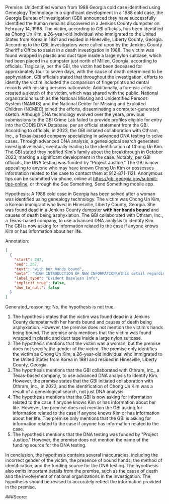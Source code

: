 
Premise:
Unidentified woman from 1988 Georgia cold case identified using Genealogy Technology
In a significant development in a 1988 cold case, the Georgia Bureau of Investigation (GBI) announced they have successfully identified the human remains discovered in a Jenkins County dumpster on February 14, 1988. The victim, according to GBI officials, has been identified as Chong Un Kim, a 26-year-old individual who immigrated to the United States from Korea in 1981 and resided in Hinesville, Liberty County, Georgia.
According to the GBI, investigators were called upon by the Jenkins County Sheriff's Office to assist in a death investigation in 1988. The victim was found wrapped in plastic and duct tape inside a large nylon suitcase, which had been placed in a dumpster just north of Millen, Georgia, according to officials. Tragically, per the GBI, the victim had been deceased for approximately four to seven days, with the cause of death determined to be asphyxiation.
GBI officials stated that throughout the investigation, efforts to identify the victim included the comparison of fingerprints and dental records with missing persons nationwide. Additionally, a forensic artist created a sketch of the victim, which was shared with the public.
National organizations such as the National Missing and Unidentified Persons System (NAMUS) and the National Center for Missing and Exploited Children (NCMEC) joined the efforts, disseminating a computer-generated sketch. Although DNA technology evolved over the years, previous submissions to the GBI Crime Lab failed to provide profiles eligible for entry into the CODIS DNA Database, per an official statement from the GBI.
According to officials, in 2023, the GBI initiated collaboration with Othram, Inc., a Texas-based company specializing in advanced DNA testing to solve cases. Through advanced DNA analysis, a genealogical search generated investigative leads, eventually leading to the identification of Chong Un Kim. The GBI stated they notified Kim's family about the breakthrough in October 2023, marking a significant development in the case.
Notably, per GBI officials, the DNA testing was funded by "Project Justice."
The GBI is now appealing to anyone who may have known Chong Un Kim or possesses information related to the case to contact them at 912-871-1121. Anonymous tips can be submitted via phone, online at https://gbi.georgia.gov/submit-tips-online, or through the See Something, Send Something mobile app.

Hypothesis:
A 1988 cold case in Georgia has been solved after a woman was identified using genealogy technology. The victim was Chong Un Kim, a Korean immigrant who lived in Hinesville, Liberty County, Georgia. She was found dead in a Jenkins County dumpster **with her hands bound** and causes of death being asphyxiation. The GBI collaborated with Othram, Inc., a Texas-based company, to use advanced DNA analysis to identify Kim. The GBI is now asking for information related to the case if anyone knows Kim or has information about her life.

Annotation:
```json
[
  {
    "start": 247,
    "end": 267,
    "text": "with her hands bound",
    "meta": "HIGH INTRODUCTION OF NEW INFORMATION\nThis detail regarding the victim was not mentioned in the source content.",
    "label_type": "Evident Baseless Info",
    "implicit_true": false,
    "due_to_null": false
  }
]
```

Generated_reasoning:
No, the hypothesis is not true.

1. The hypothesis states that the victim was found dead in a Jenkins County dumpster with her hands bound and causes of death being asphyxiation. However, the premise does not mention the victim's hands being bound. The premise only mentions that the victim was found wrapped in plastic and duct tape inside a large nylon suitcase.
2. The hypothesis mentions that the victim was a woman, but the premise does not specify the gender of the victim. The premise only identifies the victim as Chong Un Kim, a 26-year-old individual who immigrated to the United States from Korea in 1981 and resided in Hinesville, Liberty County, Georgia.
3. The hypothesis mentions that the GBI collaborated with Othram, Inc., a Texas-based company, to use advanced DNA analysis to identify Kim. However, the premise states that the GBI initiated collaboration with Othram, Inc., in 2023, and the identification of Chong Un Kim was a result of a genealogical search, not just DNA analysis.
4. The hypothesis mentions that the GBI is now asking for information related to the case if anyone knows Kim or has information about her life. However, the premise does not mention the GBI asking for information related to the case if anyone knows Kim or has information about her life. The premise only mentions that the GBI is asking for information related to the case if anyone has information related to the case.
5. The hypothesis mentions that the DNA testing was funded by "Project Justice." However, the premise does not mention the name of the funding source for the DNA testing.

In conclusion, the hypothesis contains several inaccuracies, including the incorrect gender of the victim, the presence of bound hands, the method of identification, and the funding source for the DNA testing. The hypothesis also omits important details from the premise, such as the cause of death and the involvement of national organizations in the investigation. The hypothesis should be revised to accurately reflect the information provided in the premise.

###Score:
